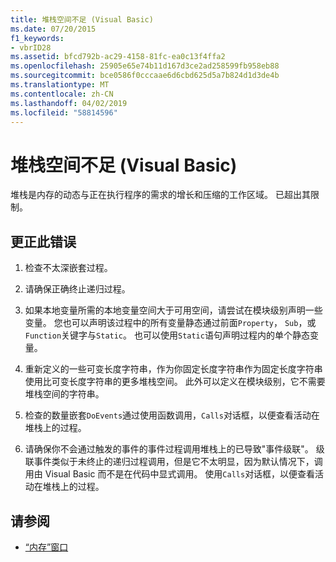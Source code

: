 ```yaml
---
title: 堆栈空间不足 (Visual Basic)
ms.date: 07/20/2015
f1_keywords:
- vbrID28
ms.assetid: bfcd792b-ac29-4158-81fc-ea0c13f4ffa2
ms.openlocfilehash: 25905e65e74b11d167d3ce2ad258599fb958eb88
ms.sourcegitcommit: bce0586f0cccaae6d6cbd625d5a7b824d1d3de4b
ms.translationtype: MT
ms.contentlocale: zh-CN
ms.lasthandoff: 04/02/2019
ms.locfileid: "58814596"
---
```

# <a name="out-of-stack-space-visual-basic"></a>堆栈空间不足 (Visual Basic)
堆栈是内存的动态与正在执行程序的需求的增长和压缩的工作区域。 已超出其限制。  
  
## <a name="to-correct-this-error"></a>更正此错误  
  
1.  检查不太深嵌套过程。  
  
2.  请确保正确终止递归过程。  
  
3.  如果本地变量所需的本地变量空间大于可用空间，请尝试在模块级别声明一些变量。 您也可以声明该过程中的所有变量静态通过前面`Property`， `Sub`，或`Function`关键字与`Static`。 也可以使用`Static`语句声明过程内的单个静态变量。  
  
4.  重新定义的一些可变长度字符串，作为你固定长度字符串作为固定长度字符串使用比可变长度字符串的更多堆栈空间。 此外可以定义在模块级别，它不需要堆栈空间的字符串。  
  
5.  检查的数量嵌套`DoEvents`通过使用函数调用，`Calls`对话框，以便查看活动在堆栈上的过程。  
  
6.  请确保你不会通过触发的事件的事件过程调用堆栈上的已导致"事件级联"。 级联事件类似于未终止的递归过程调用，但是它不太明显，因为默认情况下，调用由 Visual Basic 而不是在代码中显式调用。 使用`Calls`对话框，以便查看活动在堆栈上的过程。  
  
## <a name="see-also"></a>请参阅

- [“内存”窗口](/visualstudio/debugger/memory-windows)
